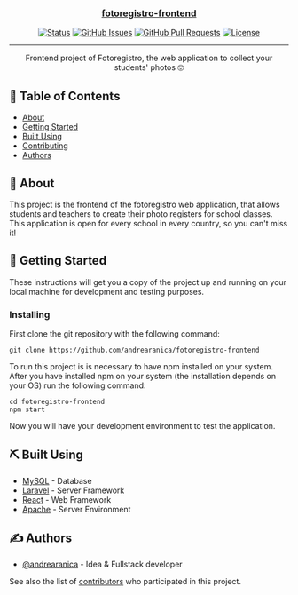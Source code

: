 <p align="center">
  <a href="" rel="noopener">
 <!--<img width=200px height=200px src="https://i.imgur.com/6wj0hh6.jpg" alt="Project logo"></a>-->
</p>

<h3 align="center">fotoregistro-frontend</h3>

<div align="center">

[![Status](https://img.shields.io/badge/status-active-success.svg)]()
[![GitHub Issues](https://img.shields.io/github/issues/andrearanica/fotoregistro-frontend.svg)](https://github.com/kylelobo/The-Documentation-Compendium/issues)
[![GitHub Pull Requests](https://img.shields.io/github/issues-pr/andrearanica/fotoregistro-frontend.svg)](https://github.com/kylelobo/The-Documentation-Compendium/pulls)
[![License](https://img.shields.io/badge/license-MIT-blue.svg)](/LICENSE)

</div>

---

<p align="center"> Frontend project of Fotoregistro, the web application to collect your students' photos 🤓
    <br> 
</p>

## 📝 Table of Contents

- [About](#about)
- [Getting Started](#getting_started)
- [Built Using](#built_using)
- [Contributing](../CONTRIBUTING.md)
- [Authors](#authors)

## 🧐 About <a name = "about"></a>

This project is the frontend of the fotoregistro web application, that allows students and teachers to create their photo registers for school classes. This application is open for every school in every country, so you can't miss it!

## 🏁 Getting Started <a name = "getting_started"></a>

These instructions will get you a copy of the project up and running on your local machine for development and testing purposes. 

### Installing

First clone the git repository with the following command:

```
git clone https://github.com/andrearanica/fotoregistro-frontend
```

To run this project is is necessary to have npm installed on your system. After you have installed npm on your system (the installation depends on your OS) run the following command:

```
cd fotoregistro-frontend
npm start
```

Now you will have your development environment to test the application.

## ⛏️ Built Using <a name = "built_using"></a>

- [MySQL](https://www.mysql.com/) - Database
- [Laravel](https://www.laravel.com) - Server Framework
- [React](https://react.dev/) - Web Framework
- [Apache](https://httpd.apache.org/) - Server Environment

## ✍️ Authors <a name = "authors"></a>

- [@andrearanica](https://github.com/andrearanica) - Idea & Fullstack developer

See also the list of [contributors](https://github.com/andrearanica/fotoregistro/contributors) who participated in this project.
